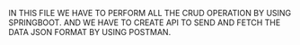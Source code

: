 IN THIS FILE WE HAVE TO PERFORM ALL THE CRUD OPERATION BY USING SPRINGBOOT. AND WE HAVE TO CREATE API TO SEND AND FETCH THE DATA JSON FORMAT BY USING POSTMAN.
